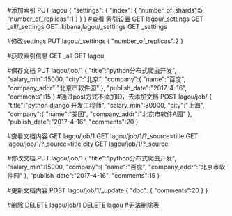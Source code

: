 #添加索引
PUT lagou
{
  "settings": {
    "index": {
      "number_of_shards":5,
      "number_of_replicas":1
    }
  }
}
#查看 索引设置
GET lagou/_settings
GET _all/_settings
GET .kibana,lagou/_settings
GET _settings


#修改settings
PUT lagou/_settings
{
  "number_of_replicas":2
}

#获取索引信息
GET _all
GET lagou

#保存文档
PUT lagou/job/1
{
  "title":"python分布式爬虫开发",
  "salary_min":15000,
  "city":"北京",
  "company":{
    "name":"百度",
    "company_addr":"北京市软件园"
  },
  "publish_date":"2017-4-16",
  "comments":15
}
#通过post方式不添加ID，去添加文档
POST lagou/job/
{
  "title":"python django 开发工程师",
  "salary_min":30000,
  "city":"上海",
  "company":{
    "name":"美团",
    "company_addr":"北京市软件A园"
  },
  "publish_date":"2017-4-16",
  "comments":20
}


#查看文档内容
GET lagou/job/1
GET lagou/job/1/?_source=title
GET lagou/job/1/?_source=title,city
GET lagou/job/1/?_source



#修改文档
PUT lagou/job/1
{
  "title":"python分布式爬虫开发",
  "salary_min":15000,
  "company":{
    "name":"百度",
    "company_addr":"北京市软件园"
  },
  "publish_date":"2017-4-16",
  "comments":15
}


#更新文档内容
POST lagou/job/1/_update
{
"doc": {
    "comments":20
 }
}


#删除
DELETE lagou/job/1
DELETE lagou
#无法删除表
